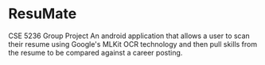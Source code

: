 # ResuMate
CSE 5236 Group Project
An android application that allows a user to scan their resume using Google's MLKit OCR technology and then pull skills from the resume to be compared against a career posting.
